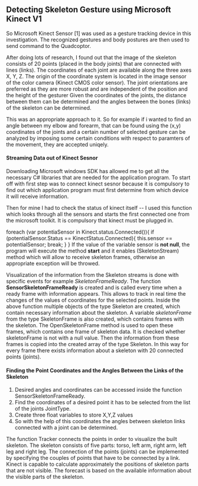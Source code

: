 ## Detecting Skeleton Gesture using Microsoft Kinect V1

So Microsoft Kinect Sensor [1] was used as a gesture tracking device in this investigation. The recognized gestures and body postures are then used to send command to the Quadcoptor. 

After doing lots of research, I found out that the image of the skeleton consists of 20 points (placed in the body joints) that are connected with lines (links). The coordinates of each joint are available along the three axes X, Y, Z. The origin of the coordinate system is located in the image sensor of the color camera (Kinect CMOS color sensor). The joint orientations are preferred as they are more robust and are independent of the position and the height of the gesturer
Given the coordinates of the joints, the distance between them can be determined and the angles between the bones (links) of the skeleton can be determined. 

This was an appropriate approach to it. So for example if i wanted to find an angle between my elbow and forearm, that can be found using the (x,y) coordinates of the joints and a certain number of selected gesture can be analyzed by imposing some certain conditions with respect to paramters of the movement, they are accepted uniqely.

#### Streaming Data out of Kinect Sesnor

Downloading Microsoft windows SDK has allowed me to get all the necessary C# libraries that are needed for the application program. To start off with first step was to connect kinect sesnor because it is compulsory to find out which application program must first determine from which device it will receive information. 

Then for mine I had to check the status of kinect itself -- I used this function which looks through all the sensors and starts the first connected one from the microsoft toolkit. It is compulsory that kinect must be plugged in. 

foreach (var potentiaSensor in Kinect.status.Connected()){
    if (potentialSensor.Status == KinectStatus.Connected){
        this.sensor == potentialSensor;
        break;
    }
}
If the value of the variable sensor is **not null**, the program will execute the method **start** and it enables (SkeletonStream) method which will allow to receive skeleton frames, otherwise an appropriate exception will be throwed. 

Visualization of the information from the Skeleton streams is done with specific events for example *SkeletonFrameReady*. The function **SensorSkeletonFrameReady** is created and is called every time when a ready frame with information appears. This allows to track in real time the changes of the values of coordinates for the selected points. Inside the above function multiple objects of the type Skeleton are created, which contain necessary information about the skeleton. A variable *skeletonFrame* from the type SkeletonFrame is also created, which contains frames with the skeleton. The OpenSkeletonFrame method is used to open these frames, which contains one frame of skeleton data. It is checked whether skeletonFrame is not with a null value. Then the information from these frames is copied into the created array of the type Skeleton. In this way for every frame there exists information about a skeleton with 20 connected points (joints).

#### Finding the Point Coordinates and the Angles Between the Links of the Skeleton

1. Desired angles and coordinates can be accessed inside the function SensorSkeletonFrameReady.
2. Find the coordinates of a desired point it has to be selected from the list of the joints JointType.
3. Create three float variables to store X,Y,Z values
4. So with the help of this coordinates the angles between skeleton links connected with a joint can be determined.

The function Tracker connects the points in order to visualize the built skeleton. The skeleton consists of five parts: torso, left arm, right arm, left leg and right leg. The connection of the points (joints) can be implemented by specifying the couples of points that have to be connected by a link. Kinect is capable to calculate approximately the positions of skeleton parts that are not visible. The forecast is based on the available information about the visible parts of the skeleton.




